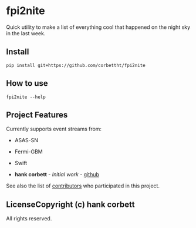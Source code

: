# fpi2nite

Quick utility to make a list of everything cool that happened on the night sky in the last week.

## Install

```
pip install git+https://github.com/corbettht/fpi2nite
```

## How to use
```
fpi2nite --help
```


## Project Features
Currently supports event streams from:
* ASAS-SN
* Fermi-GBM
* Swift



* **hank corbett** - *Initial work* - [github](https://github.com/corbettht)

See also the list of [contributors](https://github.com/corbettht/fpi2nite/contributors) who participated in this project.

## LicenseCopyright (c) hank corbett

All rights reserved.
